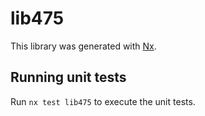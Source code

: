 # lib475

This library was generated with [Nx](https://nx.dev).

## Running unit tests

Run `nx test lib475` to execute the unit tests.
